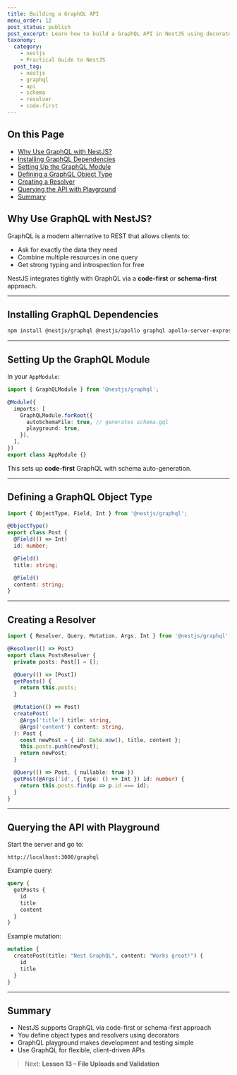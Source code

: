 ```yaml
---
title: Building a GraphQL API
menu_order: 12
post_status: publish
post_excerpt: Learn how to build a GraphQL API in NestJS using decorators, resolvers, and schema-first or code-first approaches.
taxonomy:
  category:
    - nestjs
    - Practical Guide to NestJS
  post_tag:
    - nestjs
    - graphql
    - api
    - schema
    - resolver
    - code-first
---
```


<div class="toc" markdown="1">

## On this Page

- [Why Use GraphQL with NestJS?](#why-use-graphql-with-nestjs)
- [Installing GraphQL Dependencies](#installing-graphql-dependencies)
- [Setting Up the GraphQL Module](#setting-up-the-graphql-module)
- [Defining a GraphQL Object Type](#defining-a-graphql-object-type)
- [Creating a Resolver](#creating-a-resolver)
- [Querying the API with Playground](#querying-the-api-with-playground)
- [Summary](#summary)

</div>

<div class="guru-main" markdown="1">

## Why Use GraphQL with NestJS?

GraphQL is a modern alternative to REST that allows clients to:

- Ask for exactly the data they need
- Combine multiple resources in one query
- Get strong typing and introspection for free

NestJS integrates tightly with GraphQL via a **code-first** or **schema-first** approach.

---

## Installing GraphQL Dependencies

```bash
npm install @nestjs/graphql @nestjs/apollo graphql apollo-server-express
```

---

## Setting Up the GraphQL Module

In your `AppModule`:

```ts
import { GraphQLModule } from '@nestjs/graphql';

@Module({
  imports: [
    GraphQLModule.forRoot({
      autoSchemaFile: true, // generates schema.gql
      playground: true,
    }),
  ],
})
export class AppModule {}
```

This sets up **code-first** GraphQL with schema auto-generation.

---

## Defining a GraphQL Object Type

```ts
import { ObjectType, Field, Int } from '@nestjs/graphql';

@ObjectType()
export class Post {
  @Field(() => Int)
  id: number;

  @Field()
  title: string;

  @Field()
  content: string;
}
```

---

## Creating a Resolver

```ts
import { Resolver, Query, Mutation, Args, Int } from '@nestjs/graphql';

@Resolver(() => Post)
export class PostsResolver {
  private posts: Post[] = [];

  @Query(() => [Post])
  getPosts() {
    return this.posts;
  }

  @Mutation(() => Post)
  createPost(
    @Args('title') title: string,
    @Args('content') content: string,
  ): Post {
    const newPost = { id: Date.now(), title, content };
    this.posts.push(newPost);
    return newPost;
  }

  @Query(() => Post, { nullable: true })
  getPost(@Args('id', { type: () => Int }) id: number) {
    return this.posts.find(p => p.id === id);
  }
}
```

---

## Querying the API with Playground

Start the server and go to:

```
http://localhost:3000/graphql
```

Example query:

```graphql
query {
  getPosts {
    id
    title
    content
  }
}
```

Example mutation:

```graphql
mutation {
  createPost(title: "Nest GraphQL", content: "Works great!") {
    id
    title
  }
}
```

---

## Summary

- NestJS supports GraphQL via code-first or schema-first approach
- You define object types and resolvers using decorators
- GraphQL playground makes development and testing simple
- Use GraphQL for flexible, client-driven APIs

> Next: **Lesson 13 – File Uploads and Validation**

</div>
